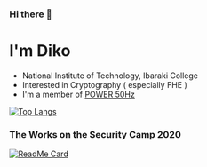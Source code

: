 ### Hi there 👋

# I'm Diko
- National Institute of Technology, Ibaraki College
- Interested in Cryptography ( especially FHE )
- I'm a member of [POWER 50Hz](https://hackmd.io/-LRQN4hrSWOQd9gCVOSkuA?view)

[![Top Langs](https://github-readme-stats.vercel.app/api/top-langs/?username=dikosec&layout=compact&theme=radical&hide=Assembly,CMake)](https://github.com/anuraghazra/github-readme-stats)

### The Works on the Security Camp 2020

[![ReadMe Card](https://github-readme-stats.vercel.app/api/pin/?username=dikosec&repo=seccamp&show_owner=true&theme=radical)](https://github.com/anuraghazra/github-readme-stats)
